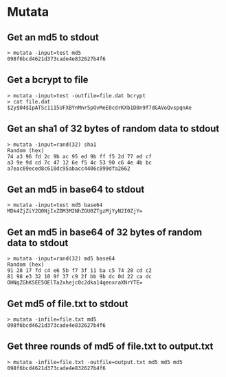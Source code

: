 # Mutata 

## Get an md5 to stdout

```
> mutata -input=test md5
098f6bcd4621d373cade4e832627b4f6
```

## Get a bcrypt to file

```
> mutata -input=test -outfile=file.dat bcrypt
> cat file.dat
$2y$04$IpATSc1115UFXBYnMnr5pOvMeE0cdrKXb1D0n9f7dGAVoQvspqnAe
```

## Get an sha1 of 32 bytes of random data to stdout

```
> mutata -input=rand(32) sha1
Random (hex)
74 a3 96 fd 2c 9b ac 95 ed 9b ff f5 2d 77 ed cf 
a3 9e 9d cd 7c 47 12 6e f5 4c 53 90 c6 4e 4b bc 
a7eac69eced8c610dc95abacc4406c899dfa2662
```

## Get an md5 in base64 to stdout

```
> mutata -input=test md5 base64
MDk4ZjZiY2Q0NjIxZDM3M2NhZGU0ZTgzMjYyN2I0ZjY=
```

## Get an md5 in base64 of 32 bytes of random data to stdout

```
> mutata -input=rand(32) md5 base64
Random (hex)
91 28 17 fd c4 e6 5b f7 3f 11 ba c5 74 28 cd c2 
81 98 e3 32 10 9f 37 c9 2f bb 9b dc 0d 22 ca dc 
OHNqZGhKSEE5OElTa2xhejc0c2dka14qenxraXNrYTE=
```

## Get md5 of file.txt to stdout
```
> mutata -infile=file.txt md5
098f6bcd4621d373cade4e832627b4f6
```

## Get three rounds of md5 of file.txt to output.txt
```
> mutata -infile=file.txt -outfile=output.txt md5 md5 md5
098f6bcd4621d373cade4e832627b4f6
```